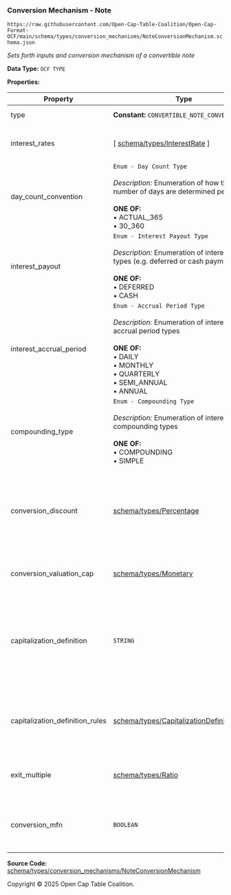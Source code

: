### Conversion Mechanism - Note

`https://raw.githubusercontent.com/Open-Cap-Table-Coalition/Open-Cap-Format-OCF/main/schema/types/conversion_mechanisms/NoteConversionMechanism.schema.json`

_Sets forth inputs and conversion mechanism of a convertible note_

**Data Type:** `OCF TYPE`

**Properties:**

| Property                        | Type                                                                                                                                                                                                                          | Description                                                                                                                    | Required   |
| ------------------------------- | ----------------------------------------------------------------------------------------------------------------------------------------------------------------------------------------------------------------------------- | ------------------------------------------------------------------------------------------------------------------------------ | ---------- |
| type                            | **Constant:** `CONVERTIBLE_NOTE_CONVERSION`                                                                                                                                                                                   | Scalar Constant                                                                                                                | `REQUIRED` |
| interest_rates                  | [ [schema/types/InterestRate](../InterestRate.md) ]                                                                                                                                                                           | Interest rate(s) of the convertible (if applicable)                                                                            | `REQUIRED` |
| day_count_convention            | `Enum - Day Count Type`</br></br>_Description:_ Enumeration of how the number of days are determined per period</br></br>**ONE OF:** </br>&bull; ACTUAL_365 </br>&bull; 30_360                                                | How many days are there is a given period for calculation purposes?                                                            | `REQUIRED` |
| interest_payout                 | `Enum - Interest Payout Type`</br></br>_Description:_ Enumeration of interest payout types (e.g. deferred or cash payment)</br></br>**ONE OF:** </br>&bull; DEFERRED </br>&bull; CASH                                         | How is interest paid out (if at applicable)                                                                                    | `REQUIRED` |
| interest_accrual_period         | `Enum - Accrual Period Type`</br></br>_Description:_ Enumeration of interest accrual period types</br></br>**ONE OF:** </br>&bull; DAILY </br>&bull; MONTHLY </br>&bull; QUARTERLY </br>&bull; SEMI_ANNUAL </br>&bull; ANNUAL | What is the period over which interest is calculated?                                                                          | `REQUIRED` |
| compounding_type                | `Enum - Compounding Type`</br></br>_Description:_ Enumeration of interest compounding types</br></br>**ONE OF:** </br>&bull; COMPOUNDING </br>&bull; SIMPLE                                                                   | What type of interest compounding?                                                                                             | `REQUIRED` |
| conversion_discount             | [schema/types/Percentage](../Percentage.md)                                                                                                                                                                                   | What is the percentage discount available upon conversion, if applicable? (decimal representation - e.g. 0.125 for 12.5%)      | -          |
| conversion_valuation_cap        | [schema/types/Monetary](../Monetary.md)                                                                                                                                                                                       | What is the valuation cap (if applicable)?                                                                                     | -          |
| capitalization_definition       | `STRING`                                                                                                                                                                                                                      | How is company capitalization defined for purposes of conversion? If possible, include the legal language from the instrument. | -          |
| capitalization_definition_rules | [schema/types/CapitalizationDefinitionRules](../CapitalizationDefinitionRules.md)                                                                                                                                             | The rules for which types of securities would be included in the capitalization definition.                                    | -          |
| exit_multiple                   | [schema/types/Ratio](../Ratio.md)                                                                                                                                                                                             | For cash proceeds calculation during a liquidity event.                                                                        | -          |
| conversion_mfn                  | `BOOLEAN`                                                                                                                                                                                                                     | Is this an MFN (Most Favored Nations) flavored Convertible Note?                                                               | -          |

**Source Code:** [schema/types/conversion_mechanisms/NoteConversionMechanism](../../../../../schema/types/conversion_mechanisms/NoteConversionMechanism.schema.json)

Copyright © 2025 Open Cap Table Coalition.
